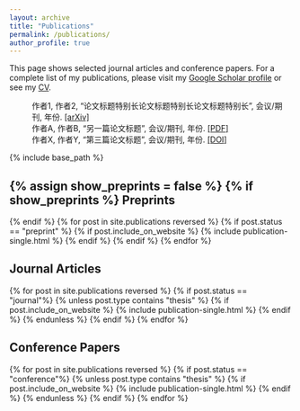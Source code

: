 ```yaml
---
layout: archive
title: "Publications"
permalink: /publications/
author_profile: true
---
```


This page shows selected journal articles and conference papers.
For a complete list of my publications, please visit my [Google Scholar profile](https://scholar.google.com/citations?user=1deQ5u4AAAAJ&hl=en&oi=ao) or see my [CV](/files/CV_BaiRuofei.pdf).

<dl id="publications">
  <dt></dt>
  <dd>作者1, 作者2, “论文标题特别长论文标题特别长论文标题特别长”,
      会议/期刊, 年份. <a href="#">[arXiv]</a></dd>

  <dt></dt>
  <dd>作者A, 作者B, “另一篇论文标题”,
      会议/期刊, 年份. <a href="#">[PDF]</a></dd>

  <dt></dt>
  <dd>作者X, 作者Y, “第三篇论文标题”,
      会议/期刊, 年份. <a href="#">[DOI]</a></dd>
</dl>

<script>
  document.addEventListener("DOMContentLoaded", function() {
      let items = document.querySelectorAll("#publications dt");
      items.forEach((dt, index) => {
          dt.textContent = `[${index + 1}]`;
      });
  });
</script>



{% include base_path %}

{% assign show_preprints = false %}
{% if show_preprints %}
Preprints
------
{% endif %}
{% for post in site.publications reversed %}
  {% if post.status == "preprint" %}
    {% if post.include_on_website %}
      {% include publication-single.html %}
    {% endif %}
  {% endif %}
{% endfor %}

Journal Articles
------
{% for post in site.publications reversed %}
  {% if post.status == "journal"%}
    {% unless post.type contains "thesis" %}
      {% if post.include_on_website %}
        {% include publication-single.html %}
      {% endif %}
    {% endunless %}
  {% endif %}
{% endfor %}

Conference Papers
------
{% for post in site.publications reversed %}
  {% if post.status == "conference"%}
    {% unless post.type contains "thesis" %}
      {% if post.include_on_website %}
        {% include publication-single.html %}
      {% endif %}
    {% endunless %}
  {% endif %}
{% endfor %}

<!-- Theses
======
{% for post in site.publications reversed %}
  {% if post.type contains "thesis" %}
    {% if post.include_on_website %}
      {% include publication-single.html %}
    {% endif %}
  {% endif %}
{% endfor %} -->
